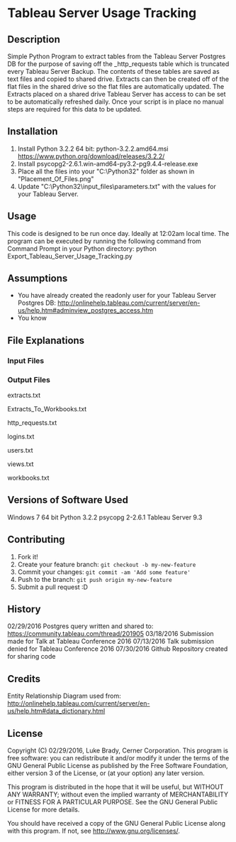 # Tableau Server Usage Tracking
## Description
Simple Python Program to extract tables from the Tableau Server Postgres DB for the purpose of saving off the _http_requests table which is truncated every Tableau Server Backup.  The contents of these tables are saved as text files and copied to shared drive.  Extracts can then be created off of the flat files in the shared drive so the flat files are automatically updated.  The Extracts placed on a shared drive Tableau Server has access to can be set to be automatically refreshed daily.  Once your script is in place no manual steps are required for this data to be updated.
## Installation
1. Install Python 3.2.2 64 bit: python-3.2.2.amd64.msi https://www.python.org/download/releases/3.2.2/
2. Install psycopg2-2.6.1.win-amd64-py3.2-pg9.4.4-release.exe
3. Place all the files into your "C:\Python32" folder as shown in "Placement_Of_Files.png"
4. Update "C:\Python32\input_files\parameters.txt" with the values for your Tableau Server.

## Usage
This code is designed to be run once day.  Ideally at 12:02am local time.  The program can be executed by running the following command from Command Prompt in your Python directory:
python Export_Tableau_Server_Usage_Tracking.py

## Assumptions
* You have already created the readonly user for your Tableau Server Postgres DB: http://onlinehelp.tableau.com/current/server/en-us/help.htm#adminview_postgres_access.htm
* You know 

## File Explanations
### Input Files
### Output Files
extracts.txt

Extracts_To_Workbooks.txt

http_requests.txt

logins.txt

users.txt

views.txt

workbooks.txt

## Versions of Software Used
Windows 7 64 bit
Python 3.2.2
psycopg 2-2.6.1
Tableau Server 9.3

## Contributing
1. Fork it!
2. Create your feature branch: `git checkout -b my-new-feature`
3. Commit your changes: `git commit -am 'Add some feature'`
4. Push to the branch: `git push origin my-new-feature`
5. Submit a pull request :D
## History
02/29/2016 Postgres query written and shared to: https://community.tableau.com/thread/201905
03/18/2016 Submission made for Talk at Tableau Conference 2016
07/13/2016 Talk submission denied for Tableau Conference 2016
07/30/2016 Github Repository created for sharing code
## Credits
Entity Relationship Diagram used from: http://onlinehelp.tableau.com/current/server/en-us/help.htm#data_dictionary.html

## License
Copyright (C) 02/29/2016, Luke Brady, Cerner Corporation. This program is free software: you can redistribute it and/or modify it under the terms of the GNU General Public License as published by the Free Software Foundation, either version 3 of the License, or (at your option) any later version.

This program is distributed in the hope that it will be useful, but WITHOUT ANY WARRANTY; without even the implied warranty of MERCHANTABILITY or FITNESS FOR A PARTICULAR PURPOSE.  See the GNU General Public License for more details.

You should have received a copy of the GNU General Public License along with this program.  If not, see <http://www.gnu.org/licenses/>.

